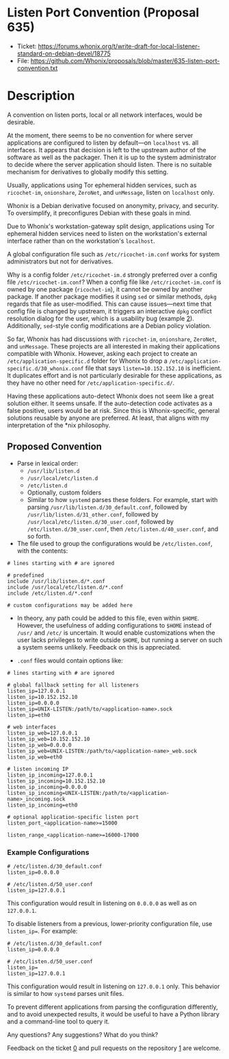 # Listen Port Convention (Proposal 635)

- Ticket: https://forums.whonix.org/t/write-draft-for-local-listener-standard-on-debian-devel/18775
- File: https://github.com/Whonix/proposals/blob/master/635-listen-port-convention.txt

# Description

A convention on listen ports, local or all network interfaces, would be desirable.

At the moment, there seems to be no convention for where server applications are configured to listen by default—on `localhost` vs. all interfaces. It appears that decision is left to the upstream author of the software as well as the packager. Then it is up to the system administrator to decide where the server application should listen. There is no suitable mechanism for derivatives to globally modify this setting.

Usually, applications using Tor ephemeral hidden services, such as `ricochet-im`, `onionshare`, `ZeroNet`, and `unMessage`, listen on `localhost` only.

Whonix is a Debian derivative focused on anonymity, privacy, and security. To oversimplify, it preconfigures Debian with these goals in mind.

Due to Whonix's workstation-gateway split design, applications using Tor ephemeral hidden services need to listen on the workstation's external interface rather than on the workstation's `localhost`.

A global configuration file such as `/etc/ricochet-im.conf` works for system administrators but not for derivatives.

Why is a config folder `/etc/ricochet-im.d` strongly preferred over a config file `/etc/ricochet-im.conf`? When a config file like `/etc/ricochet-im.conf` is owned by one package (`ricochet-im`), it cannot be owned by another package. If another package modifies it using `sed` or similar methods, `dpkg` regards that file as user-modified. This can cause issues—next time that config file is changed by upstream, it triggers an interactive `dpkg` conflict resolution dialog for the user, which is a usability bug (example [2]). Additionally, `sed`-style config modifications are a Debian policy violation.

So far, Whonix has had discussions with `ricochet-im`, `onionshare`, `ZeroNet`, and `unMessage`. These projects are all interested in making their applications compatible with Whonix. However, asking each project to create an `/etc/application-specific.d` folder for Whonix to drop a `/etc/application-specific.d/30_whonix.conf` file that says `listen=10.152.152.10` is inefficient. It duplicates effort and is not particularly desirable for these applications, as they have no other need for `/etc/application-specific.d/`.

Having these applications auto-detect Whonix does not seem like a great solution either. It seems unsafe. If the auto-detection code activates as a false positive, users would be at risk. Since this is Whonix-specific, general solutions reusable by anyone are preferred. At least, that aligns with my interpretation of the *nix philosophy.

## Proposed Convention

* Parse in lexical order:
  * `/usr/lib/listen.d`
  * `/usr/local/etc/listen.d`
  * `/etc/listen.d`
  * Optionally, custom folders
  * Similar to how `systemd` parses these folders. For example, start with parsing `/usr/lib/listen.d/30_default.conf`, followed by `/usr/lib/listen.d/31_other.conf`, followed by `/usr/local/etc/listen.d/30_user.conf`, followed by `/etc/listen.d/30_user.conf`, then `/etc/listen.d/40_user.conf`, and so forth.
* The file used to group the configurations would be `/etc/listen.conf`, with the contents:

```
# lines starting with # are ignored

# predefined
include /usr/lib/listen.d/*.conf
include /usr/local/etc/listen.d/*.conf
include /etc/listen.d/*.conf

# custom configurations may be added here
```

* In theory, any path could be added to this file, even within `$HOME`. However, the usefulness of adding configurations to `$HOME` instead of `/usr/` and `/etc/` is uncertain. It would enable customizations when the user lacks privileges to write outside `$HOME`, but running a server on such a system seems unlikely. Feedback on this is appreciated.

* `.conf` files would contain options like:

```
# lines starting with # are ignored

# global fallback setting for all listeners
listen_ip=127.0.0.1
listen_ip=10.152.152.10
listen_ip=0.0.0.0
listen_ip=UNIX-LISTEN:/path/to/<application-name>.sock
listen_ip=eth0

# web interfaces
listen_ip_web=127.0.0.1
listen_ip_web=10.152.152.10
listen_ip_web=0.0.0.0
listen_ip_web=UNIX-LISTEN:/path/to/<application-name>_web.sock
listen_ip_web=eth0

# listen incoming IP
listen_ip_incoming=127.0.0.1
listen_ip_incoming=10.152.152.10
listen_ip_incoming=0.0.0.0
listen_ip_incoming=UNIX-LISTEN:/path/to/<application-name>_incoming.sock
listen_ip_incoming=eth0

# optional application-specific listen port
listen_port_<application-name>=15000

listen_range_<application-name>=16000-17000
```

### Example Configurations

```
# /etc/listen.d/30_default.conf
listen_ip=0.0.0.0

# /etc/listen.d/50_user.conf
listen_ip=127.0.0.1
```

This configuration would result in listening on `0.0.0.0` as well as on `127.0.0.1`.

To disable listeners from a previous, lower-priority configuration file, use `listen_ip=`. For example:

```
# /etc/listen.d/30_default.conf
listen_ip=0.0.0.0

# /etc/listen.d/50_user.conf
listen_ip=
listen_ip=127.0.0.1
```

This configuration would result in listening on `127.0.0.1` only. This behavior is similar to how `systemd` parses unit files.

To prevent different applications from parsing the configuration differently, and to avoid unexpected results, it would be useful to have a Python library and a command-line tool to query it.

Any questions? Any suggestions? What do you think?

Feedback on the ticket [0] and pull requests on the repository [1] are welcome.

[0]: https://forums.whonix.org/t/write-draft-for-local-listener-standard-on-debian-devel/18775
[1]: https://github.com/Whonix/proposals/blob/master/635-listen-port-convention.txt
[2]: https://www.kicksecure.com/wiki/Configuration_Files#dpkg_interactive_conflict_resolution_dialog
